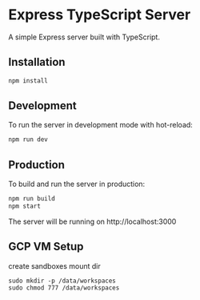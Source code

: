 # Express TypeScript Server

A simple Express server built with TypeScript.

## Installation

```bash
npm install
```

## Development

To run the server in development mode with hot-reload:

```bash
npm run dev
```

## Production

To build and run the server in production:

```bash
npm run build
npm start
```

The server will be running on http://localhost:3000

## GCP VM Setup

create sandboxes mount dir

```
sudo mkdir -p /data/workspaces
sudo chmod 777 /data/workspaces
```
